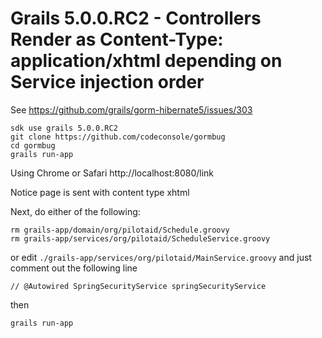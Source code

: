 # Grails 5.0.0.RC2 - Controllers Render as Content-Type: application/xhtml depending on Service injection order

See https://github.com/grails/gorm-hibernate5/issues/303


```
sdk use grails 5.0.0.RC2
git clone https://github.com/codeconsole/gormbug
cd gormbug
grails run-app
```


Using Chrome or Safari
http://localhost:8080/link

Notice page is sent with content type xhtml 

Next, do either of the following:
```
rm grails-app/domain/org/pilotaid/Schedule.groovy
rm grails-app/services/org/pilotaid/ScheduleService.groovy
```

or edit `./grails-app/services/org/pilotaid/MainService.groovy` and just comment out the following line
```
// @Autowired SpringSecurityService springSecurityService
```
then 
```
grails run-app
```
